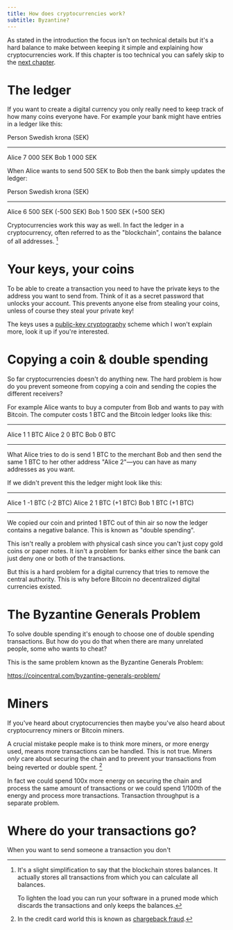 ```yaml
---
title: How does cryptocurrencies work?
subtitle: Byzantine?
---
```


As stated in the introduction the focus isn't on technical details but it's a hard balance to make between keeping it simple and explaining how cryptocurrencies work. If this chapter is too technical you can safely skip to the [next chapter][].

# The ledger

If you want to create a digital currency you only really need to keep track of how many coins everyone have. For example your bank might have entries in a ledger like this:

Person      Swedish krona (SEK)
-------     ------
Alice       7 000 SEK
Bob         1 000 SEK

When Alice wants to send 500 SEK to Bob then the bank simply updates the ledger:

Person      Swedish krona (SEK)
-------     ------
Alice       6 500 SEK (-500 SEK)
Bob         1 500 SEK (+500 SEK)

Cryptocurrencies work this way as well. In fact the ledger in a cryptocurrency, often referred to as the "blockchain", contains the balance of all addresses. [^stores-transactions]


# Your keys, your coins

To be able to create a transaction you need to have the private keys to the address you want to send from. Think of it as a secret password that unlocks your account. This prevents anyone else from stealing your coins, unless of course they steal your private key!

The keys uses a [public-key cryptography][] scheme which I won't explain more, look it up if you're interested.


# Copying a coin & double spending

So far cryptocurrencies doesn't do anything new. The hard problem is how do you prevent someone from copying a coin and sending the copies the different receivers?

For example Alice wants to buy a computer from Bob and wants to pay with Bitcoin. The computer costs 1 BTC and the Bitcoin ledger looks like this:

-------     ------
Alice 1     1 BTC
Alice 2     0 BTC
Bob         0 BTC
-------     ------

What Alice tries to do is send 1 BTC to the merchant Bob and then send the same 1 BTC to her other address "Alice 2"&mdash;you can have as many addresses as you want.

If we didn't prevent this the ledger might look like this:

-------     ------
Alice 1     -1 BTC (-2 BTC)
Alice 2     1 BTC (+1 BTC)
Bob         1 BTC (+1 BTC)
-------     ------

We copied our coin and printed 1 BTC out of thin air so now the ledger contains a negative balance. This is known as "double spending".

This isn't really a problem with physical cash since you can't just copy gold coins or paper notes. It isn't a problem for banks either since the bank can just deny one or both of the transactions.

But this is a hard problem for a digital currency that tries to remove the central authority. This is why before Bitcoin no decentralized digital currencies existed.


# The Byzantine Generals Problem

To solve double spending it's enough to choose one of double spending transactions. But how do you do that when there are many unrelated people, some who wants to cheat?

This is the same problem known as the Byzantine Generals Problem:

<https://coincentral.com/byzantine-generals-problem/>

[Byzantine fault tolerance]: https://en.wikipedia.org/wiki/Byzantine_fault_tolerance


# Miners

If you've heard about cryptocurrencies then maybe you've also heard about cryptocurrency miners or Bitcoin miners.

A crucial mistake people make is to think more miners, or more energy used, means more transactions can be handled. This is not true. Miners *only* care about securing the chain and to prevent your transactions from being reverted or double spent. [^chargeback]

In fact we could spend 100x more energy on securing the chain and process the same amount of transactions or we could spend 1/100th of the energy and process more transactions. Transaction throughput is a separate problem.


# Where do your transactions go?

When you want to send someone a transaction you don't


[^chargeback]: In the credit card world this is known as [chargeback fraud][].

[chargeback fraud]: https://en.wikipedia.org/wiki/Chargeback_fraud

[^stores-transactions]: It's a slight simplification to say that the blockchain stores balances.  It actually stores all transactions from which you can calculate all balances.

    To lighten the load you can run your software in a pruned mode which discards the transactions and only keeps the balances.


[public-key cryptography]: https://en.wikipedia.org/wiki/Public-key_cryptograph://en.wikipedia.org/wiki/Public-key_cryptography 
[next chapter]: /properties_of_a_cryptocurrency
